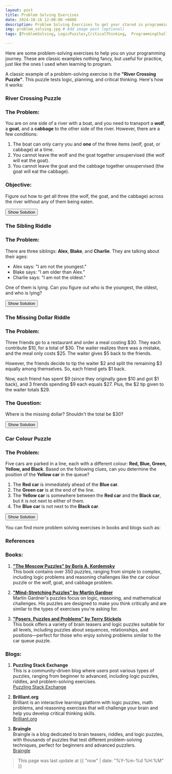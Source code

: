 ```yaml
---
layout: post
title: Problem Solving Exercises
date: 2024-10-16 12:00:00 +0000
description: Problem Solving Exercises to get your stared in programming. Explore classic problem-solving exercises and riddles to sharpen your programming and critical thinking skills. From the River Crossing Puzzle to logic challenges like the Sibling Riddle and Car Colour Puzzle, these examples help improve planning, deduction, and reasoning. Ideal for both beginners and seasoned puzzle enthusiasts, discover solutions that teach you to think ahead, identify contradictions, and break down problems logically. # Add post description (optional)
img: problem_solving.jpg # Add image post (optional)
tags: [ProblemSolving, LogicPuzzles,CriticalThinking,  ProgrammingChallenges, BrainTeasers] # add tag

---
```


Here are some problem-solving exercises to help you on your programming journey. These are classic examples nothing fancy, but useful for practice, just like the ones I used when learning to program.

A classic example of a problem-solving exercise is the **"River Crossing Puzzle"**. This puzzle tests logic, planning, and critical thinking. Here's how it works:

### River Crossing Puzzle

### The Problem:
You are on one side of a river with a boat, and you need to transport a **wolf**, a **goat**, and a **cabbage** to the other side of the river. However, there are a few conditions:

1. The boat can only carry you and **one** of the three items (wolf, goat, or cabbage) at a time.
2. You cannot leave the wolf and the goat together unsupervised (the wolf will eat the goat).
3. You cannot leave the goat and the cabbage together unsupervised (the goat will eat the cabbage).

### Objective:
Figure out how to get all three (the wolf, the goat, and the cabbage) across the river without any of them being eaten.

<div id="collapsible-content1" style="display: none;">
  <h3>Solution Process:</h3>
  <p>Here is a step-by-step solution:</p>
  <ol>
    <li><strong>Step 1</strong>: Take the <strong>goat</strong> across the river and leave it on the other side.</li>
    <li><strong>Step 2</strong>: Go back alone to the starting side.</li>
    <li><strong>Step 3</strong>: Take the <strong>wolf</strong> across the river.</li>
    <li><strong>Step 4</strong>: Bring the <strong>goat</strong> back to the starting side.</li>
    <li><strong>Step 5</strong>: Take the <strong>cabbage</strong> across the river.</li>
    <li><strong>Step 6</strong>: Go back alone to the starting side.</li>
    <li><strong>Step 7</strong>: Take the <strong>goat</strong> across the river again.</li>
  </ol>
  <p>At the end of these steps, all three (the wolf, goat, and cabbage) are safely on the other side of the river.</p>

  <h3>Takeaway:</h3>
  <p>This exercise teaches you to think ahead and understand the consequences of each action, emphasizing the importance of careful planning in problem-solving.</p>
</div>
<button id="toggle-button1" onclick="toggleContent('collapsible-content1','toggle-button1')">Show Solution</button>


### The Sibling Riddle

### The Problem:
There are three siblings: **Alex**, **Blake**, and **Charlie**. They are talking about their ages:
- Alex says: "I am not the youngest."
- Blake says: "I am older than Alex."
- Charlie says: "I am not the oldest."

One of them is lying. Can you figure out who is the youngest, the oldest, and who is lying?

<div id="collapsible-content2" style="display: none;">
  <h3>Solution:</h3>
  <ol>
    <li>If Alex were the youngest, then Alex's statement ("I am not the youngest") would be a lie. So, Alex <strong>cannot</strong> be the youngest.</li>
    <li>If Blake's statement ("I am older than Alex") were true, then Alex must be younger than Blake.</li>
    <li>If Charlie were the oldest, then Charlie's statement ("I am not the oldest") would be a lie. So, Charlie <strong>cannot</strong> be the oldest.</li>
  </ol>
  
  <p>Based on these deductions:</p>
  <ul>
    <li>Alex is not the youngest.</li>
    <li>Blake is older than Alex.</li>
    <li>Charlie is not the oldest.</li>
  </ul>

  <p>So, Blake is the oldest, Alex is the middle child, and Charlie is the youngest. <strong>Charlie</strong> is the one lying.</p>

  <p>This riddle involves logical deduction based on conflicting statements.</p>

  <h3>Takeaway:</h3>
  <p>This puzzle emphasizes the value of logical deduction by examining statements for contradictions. It teaches the importance of eliminating impossibilities to reveal the correct answer.</p>
</div>
<button id="toggle-button2" onclick="toggleContent('collapsible-content2','toggle-button2')">Show Solution</button>


### The Missing Dollar Riddle

### The Problem:
Three friends go to a restaurant and order a meal costing $30. They each contribute $10, for a total of $30. The waiter realizes there was a mistake, and the meal only costs $25. The waiter gives $5 back to the friends. 

However, the friends decide to tip the waiter $2 and split the remaining $3 equally among themselves. So, each friend gets $1 back. 

Now, each friend has spent $9 (since they originally gave $10 and got $1 back), and 3 friends spending $9 each equals $27. Plus, the $2 tip given to the waiter totals $29. 

### The Question:
Where is the missing dollar? Shouldn't the total be $30?

<div id="collapsible-dollar-riddle-solution" style="display: none;">
  <h3>Solution:</h3>
  <p>There’s no missing dollar! The confusion arises because of a misinterpretation of the problem. The $27 already includes the $2 tip (so $25 for the meal + $2 tip). You shouldn’t add the tip again; the remaining $3 went back to the friends. This riddle is a good exercise in logical thinking and identifying where errors in reasoning occur.</p>

  <h3>Takeaway:</h3>
  <p>This riddle teaches how easy it is to make mistakes with basic arithmetic when totals and sub-totals are misinterpreted. It highlights the importance of breaking problems down correctly to avoid logical fallacies.</p>
</div>
<button id="toggle-button3" onclick="toggleContent('collapsible-dollar-riddle-solution','toggle-button3')">Show Solution</button>


### Car Colour Puzzle

### The Problem:
Five cars are parked in a line, each with a different colour: **Red, Blue, Green, Yellow, and Black**. Based on the following clues, can you determine the position of the **Yellow car** in the queue?

1. The **Red car** is immediately ahead of the **Blue car**.
2. The **Green car** is at the end of the line.
3. The **Yellow car** is somewhere between the **Red car** and the **Black car**, but it is not next to either of them.
4. The **Blue car** is not next to the **Black car**.

<div id="collapsible-solution-car" style="display: none;">
  <h3>Solution:</h3>
  <p>Let’s work through the clues step by step:</p>
  <ol>
    <li>From clue (2), the <strong>Green car</strong> is in position 5 (the last position).</li>
    <li>From clue (1), the <strong>Red car</strong> is immediately ahead of the <strong>Blue car</strong>. So, the <strong>Red car</strong> must be in position 1, and the <strong>Blue car</strong> must be in position 2.</li>
    <li>From clue (4), the <strong>Blue car</strong> is not next to the <strong>Black car</strong>, so the <strong>Black car</strong> cannot be in position 3.</li>
    <li>From clue (3), the <strong>Yellow car</strong> is somewhere between the <strong>Red car</strong> and the <strong>Black car</strong>. Since the <strong>Red car</strong> is in position 1 and the <strong>Black car</strong> cannot be in position 3, the <strong>Black car</strong> must be in position 4, and the <strong>Yellow car</strong> must be in position 3.</li>
  </ol>

  <p>Thus, the <strong>Yellow car</strong> is in position 3. The final order is:</p>
  <ol>
    <li><strong>Red</strong></li>
    <li><strong>Blue</strong></li>
    <li><strong>Yellow</strong></li>
    <li><strong>Black</strong></li>
    <li><strong>Green</strong></li>
  </ol>

  <p>This puzzle is a good exercise in logic and deduction!</p>

  <h3>Takeaway:</h3>
  <p>This puzzle highlights the need to methodically apply clues to narrow down possibilities. It demonstrates how complex problems can be solved through logical deduction and careful reasoning.</p>
</div>
<button id="toggle-button4" onclick="toggleContent('collapsible-solution-car','toggle-button4')">Show Solution</button>


You can find more problem solving exercises in books and blogs such as:

### References

### Books:
1. [**"The Moscow Puzzles" by Boris A. Kordemsky**](https://www.amazon.co.uk/Boris-Kordemsky-Puzzles-Mathematical-Recreations/dp/B00HTJMZ58/ref=sr_1_1?crid=3L9G58Y8ZYGHT&dib=eyJ2IjoiMSJ9.6xbkzhB93iVBVDOuFgNdpdYftYLFDCBH52mnQxvZ3yQBeaFKP8ne6RTvtpz53W25.PGl_sEcfvh1NG2laonb6NyqoEU8huyDtXK7P_ngQOcA&dib_tag=se&keywords=The+Moscow+Puzzles%E2%80%9D+by+Boris+A.+Kordemsky&nsdOptOutParam=true&qid=1729100821&sprefix=the+moscow+puzzles+by+boris+a.+kordemsky%2Caps%2C79&sr=8-1)  
   This book contains over 350 puzzles, ranging from simple to complex, including logic problems and reasoning challenges like the car colour puzzle or the wolf, goat, and cabbage problem.
   
   
2. [**"Mind-Stretching Puzzles" by Martin Gardner**](https://www.amazon.co.uk/Entertaining-Mathematical-Puzzles-Dover-Recreational/dp/0486252116/ref=sr_1_1?crid=JP960EH7SOJT&dib=eyJ2IjoiMSJ9.zmGMxAyobIj-aH5ahjcZQzSZtDuqJ-pvv_7jS9okh1zLx3bEKQqdlNiYNOB_Rjct9jpTBqQqqFVbnUou6KnM9PqW_nJ3SG99vgYueNEUz1I.f5_RchzPFAm8-FnxN3ZaG3pjfR6H9EeJu_Kl5zlG7J8&dib_tag=se&keywords=Mind-Stretching+Puzzles%22+by+Martin+Gardner&nsdOptOutParam=true&qid=1729101027&sprefix=mind-stretching+puzzles+by+martin+gardner%2Caps%2C60&sr=8-1)  
   Martin Gardner's puzzles focus on logic, reasoning, and mathematical challenges. His puzzles are designed to make you think critically and are similar to the types of exercises you're asking for.

3. [**"Posers, Puzzles and Problems" by Terry Stickels**](https://www.amazon.co.uk/Mind-Bending-Puzzles-Provocative-Posers/dp/0764910264)  
   This book offers a variety of brain teasers and logic puzzles suitable for all levels, including puzzles about sequences, relationships, and positions—perfect for those who enjoy solving problems similar to the car queue puzzle.

### Blogs:
1. **Puzzling Stack Exchange**  
   This is a community-driven blog where users post various types of puzzles, ranging from beginner to advanced, including logic puzzles, riddles, and problem-solving exercises.  
   [Puzzling Stack Exchange](https://puzzling.stackexchange.com)

2. **Brilliant.org**  
   Brilliant is an interactive learning platform with logic puzzles, math problems, and reasoning exercises that will challenge your brain and help you develop critical thinking skills.  
   [Brilliant.org](https://brilliant.org)

3. **Braingle**  
   Braingle is a blog dedicated to brain teasers, riddles, and logic puzzles, with thousands of puzzles that test different problem-solving techniques, perfect for beginners and advanced puzzlers.  
   [Braingle](http://braingle.com) 




>This page was last update at {{ "now" | date: "%Y-%m-%d %H:%M" }} 


